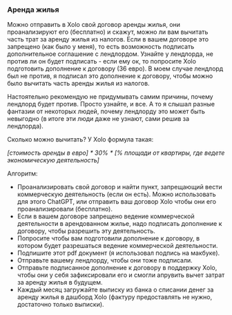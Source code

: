 ### Аренда жилья

Можно отправить в Xolo свой договор аренды жилья, они проанализируют его
(бесплатно) и скажут, можно ли вам вычитать часть трат за аренду
жилья из налогов. Если в вашем договоре это запрещено (как было у меня), то есть
возможность подписать дополнительное соглашение с лендлордом.
Узнайте у лендлорда, не против ли он будет подписать - если ему ок, то
попросите Xolo подготовить дополнение к договору (36 евро). В моем
случае лендлорд был не против, я подписал это дополнение к договору, чтобы
можно было вычитать часть аренды жилья из налогов.

Настоятельно рекомендую не придумывать самим причины, почему лендлорд будет
против. Просто узнайте, и все. А то я слышал разные фантазии от
некоторых людей, почему лендлорду это может быть невыгодно (в итоге эти люди
даже не узнают, сами решив за лендлорда).

Сколько можно вычитать? У Xolo формула такая:

_[стоимость аренды в евро] *
30% * [% площади от квартиры, где ведете экономическую деятельность]_

Алгоритм:

- Проанализировать свой договор и найти пункт, запрещающий вести коммерческую
  деятельность (если он есть). Можно использовать для этого
  ChatGPT, или отправить ваш договор Xolo чтобы они его
  проанализировали (бесплатно).
- Если в вашем договоре запрещено ведение коммерческой деятельности в
  арендованном жилье, надо подписать дополнение к договору, чтобы
  разрешить эту деятельность.
- Попросите чтобы вам подготовили дополнение к договору, в котором будет разрешаться ведение коммерческой деятельности.
- Подпишите этот pdf документ (я использовал подпись на макбуке).
- Отправьте вашему лендлорду, чтобы они тоже подписали.
- Отправьте подписанное дополнение к договору в поддержку Xolo, чтобы они у
  себя зафиксировали его и смогли апрувить вычет затрат за
  аренду жилья в будущем.
- Каждый месяц загружайте выписку из банка о списании денег за аренду жилья в
  дашборд Xolo (фактуру предоставлять не нужно, достаточно
  только выписки).
